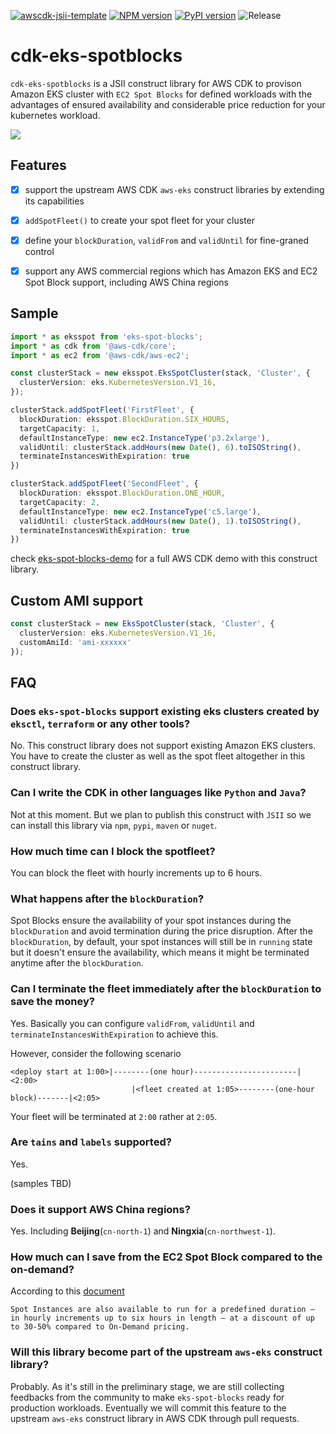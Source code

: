 [![awscdk-jsii-template](https://img.shields.io/badge/built%20with-awscdk--jsii--template-blue)](https://github.com/pahud/awscdk-jsii-template)
[![NPM version](https://badge.fury.io/js/eks-spot-blocks.svg)](https://badge.fury.io/js/eks-spot-blocks)
[![PyPI version](https://badge.fury.io/py/eks-spot-blocks.svg)](https://badge.fury.io/py/eks-spot-blocks)
![Release](https://github.com/pahud/eks-spot-blocks/workflows/Release/badge.svg)

# cdk-eks-spotblocks



`cdk-eks-spotblocks` is a JSII construct library for AWS CDK to provison Amazon EKS cluster with `EC2 Spot Blocks` for defined workloads with the advantages of ensured availability and considerable price reduction for your kubernetes workload.

![](images/pahud_eks-spot2.svg)


## Features

- [x] support the upstream AWS CDK `aws-eks` construct libraries by extending its capabilities
- [x] `addSpotFleet()` to create your spot fleet for your cluster
- [x] define your `blockDuration`, `validFrom` and `validUntil` for fine-graned control
- [x] support any AWS commercial regions which has Amazon EKS and EC2 Spot Block support, including AWS China regions


## Sample

```ts
import * as eksspot from 'eks-spot-blocks';
import * as cdk from '@aws-cdk/core';
import * as ec2 from '@aws-cdk/aws-ec2';

const clusterStack = new eksspot.EksSpotCluster(stack, 'Cluster', {
  clusterVersion: eks.KubernetesVersion.V1_16,
});

clusterStack.addSpotFleet('FirstFleet', {
  blockDuration: eksspot.BlockDuration.SIX_HOURS,
  targetCapacity: 1,
  defaultInstanceType: new ec2.InstanceType('p3.2xlarge'),
  validUntil: clusterStack.addHours(new Date(), 6).toISOString(),
  terminateInstancesWithExpiration: true
})

clusterStack.addSpotFleet('SecondFleet', {
  blockDuration: eksspot.BlockDuration.ONE_HOUR,
  targetCapacity: 2,
  defaultInstanceType: new ec2.InstanceType('c5.large'),
  validUntil: clusterStack.addHours(new Date(), 1).toISOString(),
  terminateInstancesWithExpiration: true
})
```

check [eks-spot-blocks-demo](https://github.com/pahud/eks-spot-blocks-demo) for a full AWS CDK demo with this construct library.


## Custom AMI support

```ts
const clusterStack = new EksSpotCluster(stack, 'Cluster', { 
  clusterVersion: eks.KubernetesVersion.V1_16,
  customAmiId: 'ami-xxxxxx'
});
```


## FAQ

### Does `eks-spot-blocks` support existing eks clusters created by `eksctl`, `terraform` or any other tools?
No. This construct library does not support existing Amazon EKS clusters. You have to create the cluster as well as the spot fleet altogether in this construct library.

### Can I write the CDK in other languages like `Python` and `Java`?
Not at this moment. But we plan to publish this construct with `JSII` so we can install this library via `npm`, `pypi`, `maven` or `nuget`.

### How much time can I block the spotfleet?
You can block the fleet with hourly increments up to 6 hours.

### What happens after the `blockDuration`?
Spot Blocks ensure the availability of your spot instances during the `blockDuration` and avoid termination during the price disruption. After the `blockDuration`, by default, your spot instances will still be in `running` state but it doesn't ensure the availability, which means it might be terminated anytime after the `blockDuration`.

### Can I terminate the fleet immediately after the `blockDuration` to save the money?
Yes. Basically you can configure `validFrom`, `validUntil` and `terminateInstancesWithExpiration` to achieve this. 

However, consider the following scenario

```
<deploy start at 1:00>|--------(one hour)-----------------------|<2:00>
                           |<fleet created at 1:05>--------(one-hour block)-------|<2:05>
```

Your fleet will be terminated at `2:00` rather at `2:05`.

### Are `tains` and `labels` supported?
Yes. 

(samples TBD)


### Does it support AWS China regions?
Yes. Including **Beijing**(`cn-north-1`) and **Ningxia**(`cn-northwest-1`).

### How much can I save from the EC2 Spot Block compared to the on-demand?
According to this [document](https://aws.amazon.com/ec2/spot/pricing/?nc1=h_ls)

`
Spot Instances are also available to run for a predefined duration – in hourly increments up to six hours in length – at a discount of up to 30-50% compared to On-Demand pricing.
`

### Will this library become part of the upstream `aws-eks` construct library?
Probably. As it's still in the preliminary stage, we are still collecting feedbacks from the community to make `eks-spot-blocks` ready for production workloads. Eventually we will commit this feature to the upstream `aws-eks` construct library in AWS CDK through pull requests.



